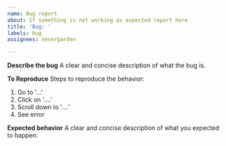 ```yaml
---
name: Bug report
about: If something is not working as expected report here
title: 'Bug: '
labels: bug
assignees: nevergarden

---
```


**Describe the bug**
A clear and concise description of what the bug is.

**To Reproduce**
Steps to reproduce the behavior:
1. Go to '...'
2. Click on '....'
3. Scroll down to '....'
4. See error

**Expected behavior**
A clear and concise description of what you expected to happen.
